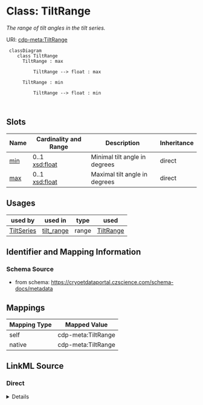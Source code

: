 # Class: TiltRange


_The range of tilt angles in the tilt series._





URI: [cdp-meta:TiltRange](https://cryoetdataportal.czscience.com/schema/metadata/TiltRange)




```mermaid
 classDiagram
    class TiltRange
      TiltRange : max
        
          TiltRange --> float : max
        
      TiltRange : min
        
          TiltRange --> float : min
        
      
```




<!-- no inheritance hierarchy -->


## Slots

| Name | Cardinality and Range | Description | Inheritance |
| ---  | --- | --- | --- |
| [min](min.md) | 0..1 <br/> [xsd:float](http://www.w3.org/2001/XMLSchema#float) | Minimal tilt angle in degrees | direct |
| [max](max.md) | 0..1 <br/> [xsd:float](http://www.w3.org/2001/XMLSchema#float) | Maximal tilt angle in degrees | direct |





## Usages

| used by | used in | type | used |
| ---  | --- | --- | --- |
| [TiltSeries](TiltSeries.md) | [tilt_range](tilt_range.md) | range | [TiltRange](TiltRange.md) |






## Identifier and Mapping Information







### Schema Source


* from schema: https://cryoetdataportal.czscience.com/schema-docs/metadata





## Mappings

| Mapping Type | Mapped Value |
| ---  | ---  |
| self | cdp-meta:TiltRange |
| native | cdp-meta:TiltRange |





## LinkML Source

<!-- TODO: investigate https://stackoverflow.com/questions/37606292/how-to-create-tabbed-code-blocks-in-mkdocs-or-sphinx -->

### Direct

<details>
```yaml
name: TiltRange
description: The range of tilt angles in the tilt series.
from_schema: https://cryoetdataportal.czscience.com/schema-docs/metadata
attributes:
  min:
    name: min
    description: Minimal tilt angle in degrees
    from_schema: https://cryoetdataportal.czscience.com/schema-docs/metadata
    exact_mappings:
    - cdp-common:tiltseries_tilt_min
    rank: 1000
    alias: min
    owner: TiltRange
    domain_of:
    - TiltRange
    range: float
    inlined: true
    inlined_as_list: true
  max:
    name: max
    description: Maximal tilt angle in degrees
    from_schema: https://cryoetdataportal.czscience.com/schema-docs/metadata
    exact_mappings:
    - cdp-common:tiltseries_tilt_max
    rank: 1000
    alias: max
    owner: TiltRange
    domain_of:
    - TiltRange
    range: float
    inlined: true
    inlined_as_list: true

```
</details>

### Induced

<details>
```yaml
name: TiltRange
description: The range of tilt angles in the tilt series.
from_schema: https://cryoetdataportal.czscience.com/schema-docs/metadata
attributes:
  min:
    name: min
    description: Minimal tilt angle in degrees
    from_schema: https://cryoetdataportal.czscience.com/schema-docs/metadata
    exact_mappings:
    - cdp-common:tiltseries_tilt_min
    rank: 1000
    alias: min
    owner: TiltRange
    domain_of:
    - TiltRange
    range: float
    inlined: true
    inlined_as_list: true
  max:
    name: max
    description: Maximal tilt angle in degrees
    from_schema: https://cryoetdataportal.czscience.com/schema-docs/metadata
    exact_mappings:
    - cdp-common:tiltseries_tilt_max
    rank: 1000
    alias: max
    owner: TiltRange
    domain_of:
    - TiltRange
    range: float
    inlined: true
    inlined_as_list: true

```
</details>
